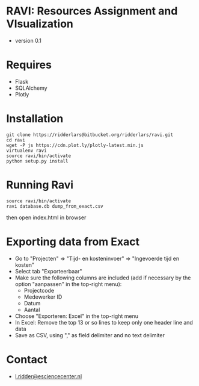 # RAVI: Resources Assignment and VIsualization #
* version 0.1

# Requires #
* Flask
* SQLAlchemy
* Plotly

# Installation
```
git clone https://ridderlars@bitbucket.org/ridderlars/ravi.git
cd ravi
wget -P js https://cdn.plot.ly/plotly-latest.min.js
virtualenv ravi
source ravi/bin/activate
python setup.py install
```

# Running Ravi
```
source ravi/bin/activate
ravi database.db dump_from_exact.csv
```
then open index.html in browser

# Exporting data from Exact
* Go to "Projecten" => "Tijd- en kosteninvoer" => "Ingevoerde tijd en kosten"
* Select tab "Exporteerbaar"
* Make sure the following columns are included (add if necessary by the option "aanpassen" in the top-right menu):
    * Projectcode
    * Medewerker ID
    * Datum
    * Aantal
* Choose "Exporteren: Excel" in the top-right menu
* In Excel: Remove the top 13 or so lines to keep only one header line and data
* Save as CSV, using "," as field delimiter and no text delimiter


# Contact #
* l.ridder@esciencecenter.nl